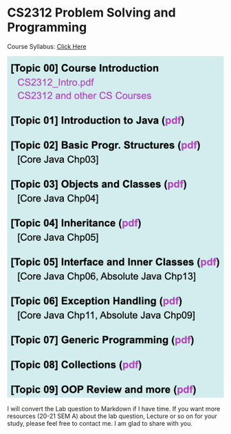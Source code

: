 # CS2312 Problem Solving and Programming

Course Syllabus: [Click Here](https://www.cityu.edu.hk/catalogue/ug/201516/course/CS2312.pdf)

![Image](./resource/syllabus.png)

I will convert the Lab question to Markdown if I have time. If you want more resources (20-21 SEM A) about the lab question, Lecture or so on for your study, please feel free to contact me. I am glad to share with you.